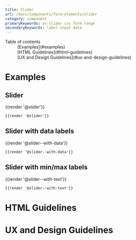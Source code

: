```yaml
---
title: Slider
url: /docs/components/form-elements/slider
category: component
primaryKeywords: ys-slider css form range
secondaryKeywords: label input data
---
```


<nav class="element-navigation">
  <dl class="element-navigation__list">
    <dt class="element-navigation__title">Table of contents</dt>
    <dd class="element-navigation__item">[Examples](#examples)</dd>
    <dd class="element-navigation__item">[HTML Guidelines](#html-guidelines)</dd>
    <dd class="element-navigation__item">[UX and Design Guidelines](#ux-and-design-guidelines)</dd>
  </dl>
</nav>

# Examples
## Slider
<div class="element-preview">
  <div class="element-preview__inner">{{render '@slider'}}</div>
</div>

```html
{{render '@slider'}}
```

## Slider with data labels
<div class="element-preview">
  <div class="element-preview__inner">{{render '@slider--with-data'}}</div>
</div>

```html
{{render '@slider--with-data'}}
```

## Slider with min/max labels
<div class="element-preview">
  <div class="element-preview__inner">{{render '@slider--with-text'}}</div>
</div>

```html
{{render '@slider--with-text'}}
```

# HTML Guidelines

# UX and Design Guidelines


